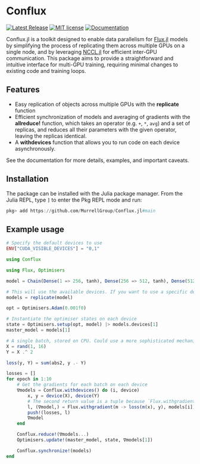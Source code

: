 # Conflux

[![Latest Release](https://img.shields.io/github/release/MurrellGroup/Conflux.jl.svg)](https://github.com/MurrellGroup/Conflux.jl/releases/latest)
[![MIT license](https://img.shields.io/badge/license-MIT-green.svg)](https://opensource.org/license/MIT)
[![Documentation](https://img.shields.io/badge/docs-latest-blue.svg)](https://MurrellGroup.github.io/Conflux.jl/dev/)

Conflux.jl is a toolkit designed to enable data parallelism for [Flux.jl](https://github.com/FluxML/Flux.jl) models by simplifying the process of replicating them across multiple GPUs on a single node, and by leveraging [NCCL.jl](https://github.com/JuliaGPU/NCCL.jl) for efficient inter-GPU communication. This package aims to provide a straightforward and intuitive interface for multi-GPU training, requiring minimal changes to existing code and training loops.

## Features

- Easy replication of objects across multiple GPUs with the **replicate** function
- Efficient synchronization of models and averaging of gradients with the **allreduce!** function, which takes an operator (e.g. `+`, `*`, `avg`) and a set of replicas, and reduces all their parameters with the given operator, leaving the replicas identical.
- A **withdevices** function that allows you to run code on each device asynchronously.

See the documentation for more details, examples, and important caveats.

## Installation

The package can be installed with the Julia package manager. From the Julia REPL, type `]` to enter the Pkg REPL mode and run:

```julia
pkg> add https://github.com/MurrellGroup/Conflux.jl#main
```

## Example usage

```julia
# Specify the default devices to use
ENV["CUDA_VISIBLE_DEVICES"] = "0,1"

using Conflux

using Flux, Optimisers

model = Chain(Dense(1 => 256, tanh), Dense(256 => 512, tanh), Dense(512 => 256, tanh), Dense(256 => 1))

# This will use the available devices. If you want to use a specific device, you can pass them in a second argument.
models = replicate(model)

opt = Optimisers.Adam(0.001f0)

# Instantiate the optimiser states on each device
state = Optimisers.setup(opt, model) |> models.devices[1]
master_model = models[1]

# A single batch, stored on CPU. Could use a more sophisticated mechanism to distribute multiple batches.
X = rand(1, 16)
Y = X .^ 2

loss(y, Y) = sum(abs2, y .- Y)

losses = []
for epoch in 1:10
    # Get the gradients for each batch on each device
    ∇models = Conflux.withdevices() do (i, device)
        x, y = device(X), device(Y)
        # The second return value is a tuple because `Flux.withgradient` takes `args...`, and the model is the first argument.
        l, (∇model,) = Flux.withgradient(m -> loss(m(x), y), models[i])
        push!(losses, l)
        ∇model
    end

    Conflux.reduce!(∇models...)
    Optimisers.update!(master_model, state, ∇models[1])

    Conflux.synchronize!(models)
end
```
